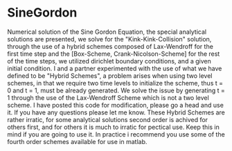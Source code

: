 # SineGordon
Numerical solution of the Sine Gordon Equation, the special analytical solutions are presented, 
we solve for the "Kink-Kink-Collision" solution, through the use of a hybrid schemes composed of 
Lax-Wendroff for the first time step and the [Box-Scheme, Crank-Nicolson-Scheme] for the rest of the time steps, we utilized 
dirichlet boundary conditions, and a given initial condition. I and a partner experimented with the use of what 
we have defined to be "Hybrid Schemes", a problem arises when using two level schemes, in that we require two time levels to 
initialize the scheme, thus t = 0 and  t = 1, must be already generated. We solve the issue by generating t = 1 through the use of
the Lax-Wendroff Scheme which is not a two level scheme. I have posted this code for modification, please go a head and use it. If you
have any questions please let me know. These Hybrid Schemes are rather irratic, for some analytical solutions second order is achived for 
others first, and for others it is much to irratic for pectical use. Keep this in mind if you are going to use it. In practice i recommend 
you use some of the fourth order schemes available for use in matlab.

